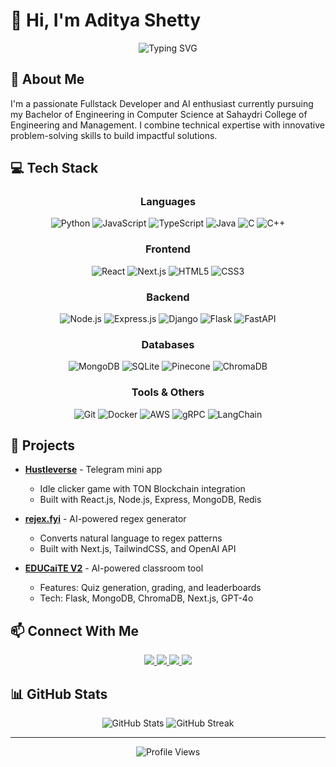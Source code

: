 # 👋 Hi, I'm Aditya Shetty

<div align="center">
  <img src="https://readme-typing-svg.herokuapp.com?font=Fira+Code&weight=500&size=40&pause=1000&color=000000&center=true&vCenter=true&random=false&width=600&height=100&lines=Fullstack+Developer;AI+Enthusiast;Perpetual+Learner" alt="Typing SVG" />
</div>

## 🚀 About Me

I'm a passionate Fullstack Developer and AI enthusiast currently pursuing my Bachelor of Engineering in Computer Science at Sahaydri College of Engineering and Management. I combine technical expertise with innovative problem-solving skills to build impactful solutions.

## 💻 Tech Stack

<div align="center">
  
  ### Languages
  ![Python](https://img.shields.io/badge/Python-3776AB?style=for-the-badge&logo=python&logoColor=white)
  ![JavaScript](https://img.shields.io/badge/JavaScript-F7DF1E?style=for-the-badge&logo=javascript&logoColor=black)
  ![TypeScript](https://img.shields.io/badge/TypeScript-007ACC?style=for-the-badge&logo=typescript&logoColor=white)
  ![Java](https://img.shields.io/badge/Java-ED8B00?style=for-the-badge&logo=java&logoColor=white)
  ![C](https://img.shields.io/badge/C-00599C?style=for-the-badge&logo=c&logoColor=white)
  ![C++](https://img.shields.io/badge/C++-00599C?style=for-the-badge&logo=c%2B%2B&logoColor=white)

  ### Frontend
  ![React](https://img.shields.io/badge/React-20232A?style=for-the-badge&logo=react&logoColor=61DAFB)
  ![Next.js](https://img.shields.io/badge/Next.js-000000?style=for-the-badge&logo=next.js&logoColor=white)
  ![HTML5](https://img.shields.io/badge/HTML5-E34F26?style=for-the-badge&logo=html5&logoColor=white)
  ![CSS3](https://img.shields.io/badge/CSS3-1572B6?style=for-the-badge&logo=css3&logoColor=white)

  ### Backend
  ![Node.js](https://img.shields.io/badge/Node.js-339933?style=for-the-badge&logo=nodedotjs&logoColor=white)
  ![Express.js](https://img.shields.io/badge/Express.js-000000?style=for-the-badge&logo=express&logoColor=white)
  ![Django](https://img.shields.io/badge/Django-092E20?style=for-the-badge&logo=django&logoColor=white)
  ![Flask](https://img.shields.io/badge/Flask-000000?style=for-the-badge&logo=flask&logoColor=white)
  ![FastAPI](https://img.shields.io/badge/FastAPI-009688?style=for-the-badge&logo=fastapi&logoColor=white)

  ### Databases
  ![MongoDB](https://img.shields.io/badge/MongoDB-4EA94B?style=for-the-badge&logo=mongodb&logoColor=white)
  ![SQLite](https://img.shields.io/badge/SQLite-07405E?style=for-the-badge&logo=sqlite&logoColor=white)
  ![Pinecone](https://img.shields.io/badge/Pinecone-000000?style=for-the-badge&logo=pinecone&logoColor=white)
  ![ChromaDB](https://img.shields.io/badge/ChromaDB-000000?style=for-the-badge&logo=chromadb&logoColor=white)

  ### Tools & Others
  ![Git](https://img.shields.io/badge/Git-F05032?style=for-the-badge&logo=git&logoColor=white)
  ![Docker](https://img.shields.io/badge/Docker-2496ED?style=for-the-badge&logo=docker&logoColor=white)
  ![AWS](https://img.shields.io/badge/AWS-232F3E?style=for-the-badge&logo=amazon-aws&logoColor=white)
  ![gRPC](https://img.shields.io/badge/gRPC-000000?style=for-the-badge&logo=grpc&logoColor=white)
  ![LangChain](https://img.shields.io/badge/LangChain-000000?style=for-the-badge&logo=langchain&logoColor=white)

</div>

## 🚀 Projects

- **[Hustleverse](https://t.me/HustleverseBot)** - Telegram mini app
  - Idle clicker game with TON Blockchain integration
  - Built with React.js, Node.js, Express, MongoDB, Redis

- **[rejex.fyi](https://rejex.fyi)** - AI-powered regex generator
  - Converts natural language to regex patterns
  - Built with Next.js, TailwindCSS, and OpenAI API

- **[EDUCaiTE V2](https://youtube.com/watch?v=your-video-id)** - AI-powered classroom tool
  - Features: Quiz generation, grading, and leaderboards
  - Tech: Flask, MongoDB, ChromaDB, Next.js, GPT-4o

## 📫 Connect With Me

<div align="center">
  <a href="https://linkedin.com/in/a4adityashetty">
    <img src="https://img.shields.io/badge/LinkedIn-0077B5?style=for-the-badge&logo=linkedin&logoColor=white" />
  </a>
  <a href="mailto:a4adityashetty@gmail.com">
    <img src="https://img.shields.io/badge/Gmail-D14836?style=for-the-badge&logo=gmail&logoColor=white" />
  </a>
  <a href="https://github.com/Lionhearted1">
    <img src="https://img.shields.io/badge/GitHub-100000?style=for-the-badge&logo=github&logoColor=white" />
  </a>
  <a href="https://aditya-shetty.vercel.app">
    <img src="https://img.shields.io/badge/Portfolio-000000?style=for-the-badge&logo=About.me&logoColor=white" />
  </a>
</div>

## 📊 GitHub Stats

<div align="center">
  <img src="https://github-readme-stats.vercel.app/api?username=Lionhearted1&show_icons=true&theme=radical" alt="GitHub Stats" />
  <img src="https://github-readme-streak-stats.herokuapp.com/?user=Lionhearted1&theme=radical" alt="GitHub Streak" />
</div>

---

<div align="center">
  <img src="https://komarev.com/ghpvc/?username=Lionhearted1&style=flat-square&color=blue" alt="Profile Views" />
</div> 
